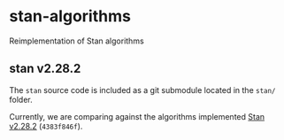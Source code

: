 # stan-algorithms
Reimplementation of Stan algorithms


## stan v2.28.2

The `stan` source code is included as a git submodule located in the `stan/` folder.

Currently, we are comparing against the algorithms implemented [Stan v2.28.2](https://github.com/stan-dev/stan/tree/v2.28.2) (`4383f846f`). 
